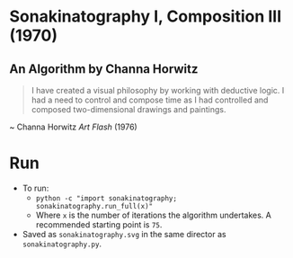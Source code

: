 # Sonakinatography I, Composition III (1970)
## An Algorithm by Channa Horwitz

> I have created a visual philosophy by working with deductive logic. I had a need to control and compose time as I had controlled and composed two-dimensional drawings and paintings.

~ Channa Horwitz *Art Flash* (1976)

# Run

- To run:
    - `python -c "import sonakinatography; sonakinatography.run_full(x)"`
    - Where `x` is the number of iterations the algorithm undertakes. A recommended starting point is `75`.
- Saved as `sonakinatography.svg` in the same director as `sonakinatography.py`.
